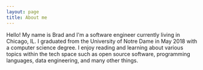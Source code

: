 ```yaml
---
layout: page
title: About me
---
```


Hello! My name is Brad and I'm a software engineer currently living in Chicago, IL.
I graduated from the University of Notre Dame in May 2018 with a computer science degree.
I enjoy reading and learning about various topics within the tech space such as
open source software, programming languages, data engineering, and many other things.

